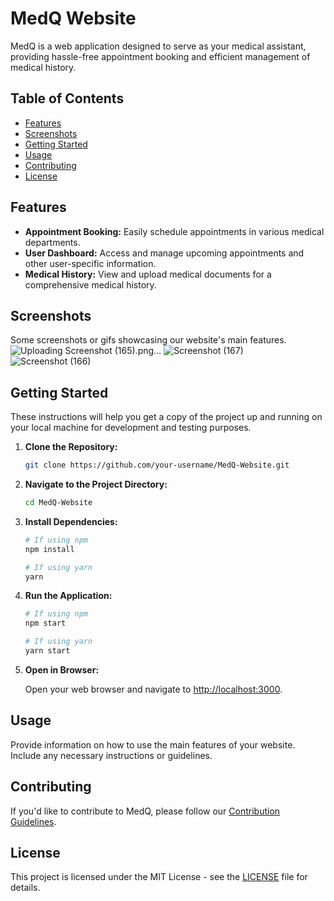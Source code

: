 # MedQ Website

MedQ is a web application designed to serve as your medical assistant, providing hassle-free appointment booking and efficient management of medical history.

## Table of Contents

- [Features](#features)
- [Screenshots](#screenshots)
- [Getting Started](#getting-started)
- [Usage](#usage)
- [Contributing](#contributing)
- [License](#license)

## Features

- **Appointment Booking:** Easily schedule appointments in various medical departments.
- **User Dashboard:** Access and manage upcoming appointments and other user-specific information.
- **Medical History:** View and upload medical documents for a comprehensive medical history.

## Screenshots

 Some screenshots or gifs showcasing our website's main features.
![Uploading Screenshot (165).png…]()
![Screenshot (167)](https://github.com/amrit03b/MedQ/assets/129655645/09b2fca4-f44b-4b7e-a575-97b87f8f674e)
![Screenshot (166)](https://github.com/amrit03b/MedQ/assets/129655645/82356075-bf99-4ef8-ba01-947e5ec46372)



## Getting Started

These instructions will help you get a copy of the project up and running on your local machine for development and testing purposes.

1. **Clone the Repository:**

    ```bash
    git clone https://github.com/your-username/MedQ-Website.git
    ```

2. **Navigate to the Project Directory:**

    ```bash
    cd MedQ-Website
    ```

3. **Install Dependencies:**

    ```bash
    # If using npm
    npm install

    # If using yarn
    yarn
    ```

4. **Run the Application:**

    ```bash
    # If using npm
    npm start

    # If using yarn
    yarn start
    ```

5. **Open in Browser:**

    Open your web browser and navigate to [http://localhost:3000](http://localhost:3000).

## Usage

Provide information on how to use the main features of your website. Include any necessary instructions or guidelines.

## Contributing

If you'd like to contribute to MedQ, please follow our [Contribution Guidelines](CONTRIBUTING.md).

## License

This project is licensed under the MIT License - see the [LICENSE](LICENSE) file for details.
